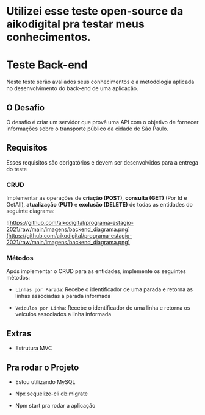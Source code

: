 # Utilizei esse teste open-source da aikodigital pra testar meus conhecimentos. 


# Teste Back-end

Neste teste serão avaliados seus conhecimentos e a metodologia aplicada no desenvolvimento do back-end de uma aplicação.

## O Desafio

O desafio é criar um servidor que provê uma API com o objetivo de fornecer informações sobre o transporte público da cidade de São Paulo.

## Requisitos

Esses requisitos são obrigatórios e devem ser desenvolvidos para a entrega do teste

### CRUD

Implementar as operações de **criação (POST)**, **consulta (GET)** (Por Id e GetAll), **atualização (PUT)** e **exclusão (DELETE)** de todas as entidades do seguinte diagrama:

![https://github.com/aikodigital/programa-estagio-2021/raw/main/imagens/backend_diagrama.png](https://github.com/aikodigital/programa-estagio-2021/raw/main/imagens/backend_diagrama.png)

### Métodos

Após implementar o CRUD para as entidades, implemente os seguintes métodos:

* `Linhas por Parada`: Recebe o identificador de uma parada e retorna as linhas associadas a parada informada

* `Veiculos por Linha`: Recebe o identificador de uma linha e retorna os veículos associados a linha informada

## Extras

* Estrutura MVC

## Pra rodar o Projeto

* Estou utilizando MySQL

* Npx sequelize-cli db:migrate

* Npm start pra rodar a aplicação
